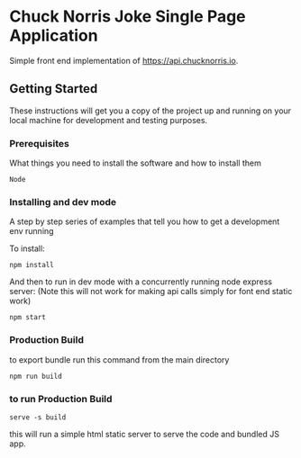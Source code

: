 # Chuck Norris Joke Single Page Application

Simple front end implementation of  https://api.chucknorris.io.

## Getting Started

These instructions will get you a copy of the project up and running on your local machine for development and testing purposes.

### Prerequisites

What things you need to install the software and how to install them

```
Node
```

### Installing and dev mode

A step by step series of examples that tell you how to get a development env running

To install:

```
npm install
```

And then to run in dev mode with a concurrently running node express server: (Note this will not work for making api calls simply for font end static work)

```
npm start
```


### Production Build

to export bundle run this command from the main directory

```
npm run build
```

### to run Production Build


```
serve -s build
```

this will run a simple html static server to serve the code and bundled JS app.



